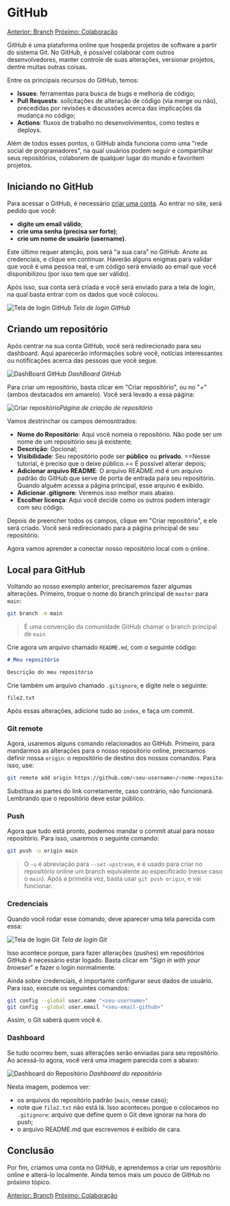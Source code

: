 # GitHub

[Anterior: Branch](Branch.md)
[Próximo: Colaboração](Colaboração.md)

GitHub é uma plataforma online que hospeda projetos de software a partir do sistema Git. No GitHub, é possível colaborar com outros desenvolvedores, manter controle de suas alterações, versionar projetos, dentre muitas outras coisas.

Entre os principais recursos do GitHub, temos:
- **Issues**: ferramentas para busca de bugs e melhoria de código;
- **Pull Requests**: solicitações de alteração de código (via merge ou não), precedidas por revisões e discussões acerca das implicações da mudança no código;
- **Actions**: fluxos de trabalho no desenvolvimentos, como testes e deploys.

Além de todos esses pontos, o GitHub ainda funciona como uma "rede social de programadores", na qual usuários podem seguir e compartilhar seus repositórios, colaborem de qualquer lugar do mundo e favoritem projetos.

## Iniciando no GitHub

Para acessar o GitHub, é necessário [criar uma conta](https://github.com/signup). Ao entrar no site, será pedido que você:
- **digite um email válido**;
- **crie uma senha (precisa ser forte)**;
- **crie um nome de usuário (username)**.

Este último requer atenção, pois será "a sua cara" no GitHub. Anote as credenciais, e clique em continuar. Haverão alguns enigmas para validar que você é uma pessoa real, e um código será enviado ao email que você disponibilizou (por isso tem que ser válido).

Após isso, sua conta será criada e você será enviado para a tela de login, na qual basta entrar com os dados que você colocou.

![Tela de login GitHub](img/github-account.png)
*Tela de login GitHub*

## Criando um repositório

Após centrar na sua conta GitHub, você será redirecionado para seu dashboard. Aqui aparecerão informações  sobre você, notícias interessantes ou notificações acerca das pessoas que você segue.

![DashBoard GitHub](img/github-dashboard.png)
*DashBoard GitHub*

Para criar um repositório, basta clicar em "Criar repositório", ou no "+" (ambos destacados em amarelo). Você será levado a essa página:

![Criar repositório](github-create-repository.png)*Página de criação de repositório*

Vamos destrinchar os campos demosntrados:
- **Nome do Repositório**: Aqui você nomeia o repositório. Não pode ser um nome de um repositório seu já existente;
- **Descrição**: Opcional;
- **Visibilidade**: Seu repositório pode ser **público** ou **privado**. ==Nesse tutorial, é preciso que o deixe público.== É possível alterar depois;
- **Adicionar arquivo README**: O arquivo README.md é um arquivo padrão do GitHub que serve de porta de entrada para seu repositório. Quando alguém acessa a página principal, esse arquivo é exibido.
- **Adicionar .gitignore**: Veremos isso melhor mais abaixo.
- **Escolher licença**: Aqui você decide como os outros podem interagir com seu código.

Depois de preencher todos os campos, clique em "Criar repositório", e ele será criado. Você será redirecionado para a página principal de seu repositório. 

Agora vamos aprender a conectar nosso repositório local com o online.

## Local para GitHub

Voltando ao nosso exemplo anterior, precisaremos fazer algumas alterações. Primeiro, troque o nome do branch principal de `master` para `main`:

```bash
git branch -m main
```

> É uma convenção da comunidade GitHub chamar o branch principal de `main`

Crie agora um arquivo chamado `README.md`, com o seguinte código:

```markdown
# Meu repositório

Descrição do meu repositório
```

Crie também um arquivo chamado `.gitignore`, e digite nele o seguinte:

```.gitignore
file2.txt
```

Após essas alterações, adicione tudo ao `index`, e faça um commit.

### Git remote

Agora, usaremos alguns comando relacionados ao GitHub. Primeiro, para mandarmos as alterações para o nosso repositório online, precisamos definir nossa `origin`: o repositório de destino dos nossos comandos. Para isso, use:

```bash
git remote add origin https://github.com/<seu-username>/<nome-repositorio>
```

Substitua as partes do link corretamente, caso contrário, não funcionará. Lembrando que o repositório deve estar público.

### Push

Agora que tudo está pronto, podemos mandar o commit atual para nosso repositório. Para isso, usaremos o seguinte comando:

```bash
git push -u origin main
```

>O `-u` é abreviação para `--set-upstream`, e é usado para criar no repositório online um branch equivalente ao especificado (nesse caso o `main`). 
>Após a primeira vez, basta usar `git push origin`, e vai funcionar.

### Credenciais

Quando você rodar esse comando, deve aparecer uma tela parecida com essa:

![Tela de login Git](img/github-signin.png)
*Tela de login Git*

Isso acontece porque, para fazer alterações (pushes) em repositórios GitHub é necessário estar logado. Basta clicar em "*Sign in with your browser*" e fazer o login normalmente. 

Ainda sobre credenciais, é importante configurar seus dados de usuário. Para isso, execute os seguintes comandos:

```bash
git config --global user.name "<seu-username>"
git config --global user.email "<seu-email-github>"
```

Assim, o Git saberá quem você é.
### Dashboard

Se tudo ocorreu bem, suas alterações serão enviadas para seu repositório. Ao acessá-lo agora, você verá uma imagem parecida com a abaixo:

![Dashboard do Repositório](img/github-repo.png)
*Dashboard do repositório*

Nesta imagem, podemos ver:
- os arquivos do repositório padrão (`main`, nesse caso);
- note que `file2.txt` não está lá. Isso aconteceu porque o colocamos no `.gitignore`: arquivo que define quem o Git deve ignorar na hora do push;
- o arquivo README.md que escrevemos é exibido de cara.

## Conclusão

Por fim, criamos uma conta no GitHub, e aprendemos a criar um repositório online e alterá-lo localmente. Ainda temos mais um pouco de GitHub no próximo tópico.

[Anterior: Branch](Branch.md)
[Próximo: Colaboração](Colaboração.md)